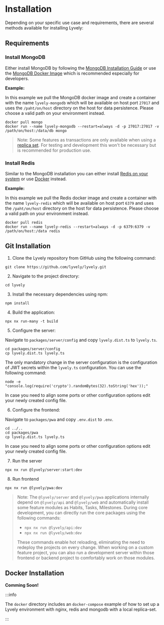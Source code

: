 ---
---

# Installation

Depending on your specific use case and requirements, there are several methods available for installing Lyvely:

## Requirements

### Install MongoDB

Either install MongoDB by following the [MongoDB Installation Guide](https://www.mongodb.com/docs/manual/administration/install-community/)
or use the [MongoDB Docker Image](https://hub.docker.com/_/mongo) which
is recommended especially for developers.

**Example:**

In this example we pull the MongoDB docker image and create a container with the name `lyvely-mongodb` which will be
available on host port `27017` and uses the `/paht/on/host` directory on the host for data persistence. Please
choose a valid path on your environment instead.

```shell
docker pull mongo
docker run --name lyvely-mongodb --restart=always -d -p 27017:27017 -v /path/on/host:/data/db mongo
```

> Note: Some features as transactions are only available when using a [replica set](https://www.mongodb.com/docs/manual/replication/). 
> For testing and development this won't be necessary but is recommended for production use.

### Install Redis

Similar to the MongoDB installation you can either install [Redis on your system](https://redis.io/docs/install/install-redis/)
or use [Docker](https://hub.docker.com/_/redis) instead.

**Example:**

In this example we pull the Redis docker image and create a container with the name `lyvely-redis` which will be
available on host port `6379` and uses the `/paht/on/host` directory on the host for data persistence. Please
choose a valid path on your environment instead.

```shell
docker pull redis
docker run --name lyvely-redis --restart=always -d -p 6379:6379 -v /path/on/host:/data redis
```

## Git Installation

1. Clone the Lyvely repository from GitHub using the following command:

```shell
git clone https://github.com/lyvely/lyvely.git
```

2. Navigate to the project directory:

```shell
cd lyvely
```

3. Install the necessary dependencies using npm:

```shell
npm install
```

4. Build the application:

```shell
npx nx run-many -t build
```

5. Configure the server:

Navigate to `packages/server/config` and copy `lyvely.dist.ts` to `lyvely.ts`.

```shell
cd packages/server/config
cp lyvely.dist.ts lyvely.ts
```

The only mandatory change in the server configuration is the configuration of JWT secrets within the `lyvely.ts`
configuration. You can use the following command:

```shell
node -e "console.log(require('crypto').randomBytes(32).toString('hex'));"
```

In case you need to align some ports or other configuration options edit your newly created config file.

6. Configure the frontend:

Navigate to `packages/pwa` and copy `.env.dist` to `.env`.

```shell
cd ../..
cd packages/pwa
cp lyvely.dist.ts lyvely.ts
```

In case you need to align some ports or other configuration options edit your newly created config file.

7. Run the server

```shell
npx nx run @lyvely/server:start:dev
```

8. Run frontend

```shell
npx nx run @lyvely/pwa:dev
```

> Note: The `@lyvely/server` and `@lyvely/pwa` applications internally depend on `@lyvely/api` and `@lyvely/web` and automatically
> install some feature modules as Habits, Tasks, Milestones.
> During core development, you can directly run the core packages using the following commands:
> 
> - `npx nx run @lyvely/api:dev`
> - `npx nx run @lyvely/web:dev`
> 
> These commands enable hot reloading, eliminating the need to redeploy the projects on every change. 
> When working on a custom feature project, you can also run a development server within those frontend or backend project
> to comfortably work on those modules.

## Docker Installation

**Comming Soon!**

:::info

The `docker` directory includes an `docker-compose` example of how to set up a Lyvely environment with nginx, redis and mongodb
with a local replica-set.

:::
